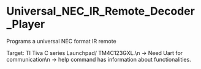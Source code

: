 # Universal_NEC_IR_Remote_Decoder_Player
Programs a universal NEC format IR remote

Target: TI Tiva C series Launchpad/ TM4C123GXL.\n
-> Need Uart for communication\n
-> help command has information about functionalities.

